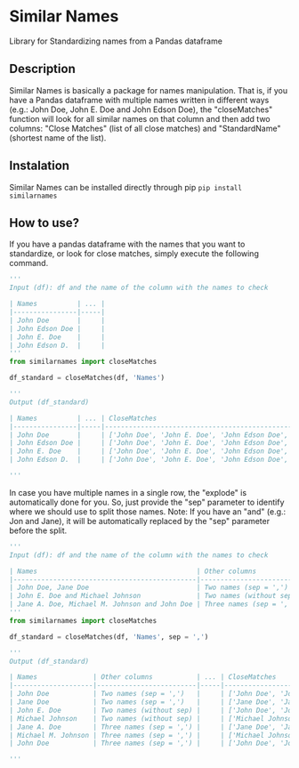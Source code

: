 # Similar Names
Library for Standardizing names from a Pandas dataframe

## Description
Similar Names is basically a package for names manipulation. That is, if you have a Pandas dataframe with multiple names written in different ways (e.g.: John Doe, John E. Doe and John Edson Doe), the "closeMatches" function will look for all similar names on that column and then add two columns: "Close Matches" (list of all close matches) and "StandardName" (shortest name of the list).

## Instalation
Similar Names can be installed directly through pip
`pip install similarnames`

## How to use?
If you have a pandas dataframe with the names that you want to standardize, or look for close matches, simply execute the following command.

```python
'''
Input (df): df and the name of the column with the names to check

| Names          | ... |
|----------------|-----|
| John Doe       |     |
| John Edson Doe |     |
| John E. Doe    |     |
| John Edson D.  |     |
'''
from similarnames import closeMatches

df_standard = closeMatches(df, 'Names')

'''
Output (df_standard)

| Names          | ... | CloseMatches                                                   | StandardName |
|----------------|-----|----------------------------------------------------------------|--------------|
| John Doe       |     | ['John Doe', 'John E. Doe', 'John Edson Doe', 'John Edson D.'] | John Doe     |
| John Edson Doe |     | ['John Doe', 'John E. Doe', 'John Edson Doe', 'John Edson D.'] | John Doe     |
| John E. Doe    |     | ['John Doe', 'John E. Doe', 'John Edson Doe', 'John Edson D.'] | John Doe     |
| John Edson D.  |     | ['John Doe', 'John E. Doe', 'John Edson Doe', 'John Edson D.'] | John Doe     |

'''
```

In case you have multiple names in a single row, the "explode" is automatically done for you. So, just provide the "sep" parameter to identify where we should use to split those names. Note: If you have an "and" (e.g.: Jon and Jane), it will be automatically replaced by the "sep" parameter before the split.

```python
'''
Input (df): df and the name of the column with the names to check

| Names                                        | Other columns           | ... |
|----------------------------------------------|-------------------------|-----|
| John Doe, Jane Doe                           | Two names (sep = ',')   |     |
| John E. Doe and Michael Johnson              | Two names (without sep) |     |
| Jane A. Doe, Michael M. Johnson and John Doe | Three names (sep = ',') |     |
'''
from similarnames import closeMatches

df_standard = closeMatches(df, 'Names', sep = ',')

'''
Output (df_standard)

| Names              | Other columns           | ... | CloseMatches                              | StandardName    |
|--------------------|-------------------------|-----|-------------------------------------------|-----------------|
| John Doe           | Two names (sep = ',')   |     | ['John Doe', 'John E. Doe']               | John Doe        |
| Jane Doe           | Two names (sep = ',')   |     | ['Jane Doe', 'Jane A. Doe']               | Jane Doe        |
| John E. Doe        | Two names (without sep) |     | ['John Doe', 'John E. Doe']               | John Doe        |
| Michael Johnson    | Two names (without sep) |     | ['Michael Johnson', 'Michael M. Johnson'] | Michael Johnson |
| Jane A. Doe        | Three names (sep = ',') |     | ['Jane Doe', 'Jane A. Doe']               | Jane Doe        |
| Michael M. Johnson | Three names (sep = ',') |     | ['Michael Johnson', 'Michael M. Johnson'] | Michael Johnson |
| John Doe           | Three names (sep = ',') |     | ['John Doe', 'John E. Doe']               | John Doe        |

'''
```
